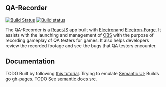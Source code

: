 QA-Recorder
-
[![Build Status](https://travis-ci.org/temportalflux/QA-Recorder.svg)](https://travis-ci.org/temportalflux/QA-Recorder)
[![Build status](https://ci.appveyor.com/api/projects/status/mynn5wfu4ik8dtm0?svg=true)](https://ci.appveyor.com/project/temportalflux/qa-recorder)

The QA-Recorder is a [ReactJS](https://github.com/facebook/react/) app built with [Electron](https://github.com/electron)and [Electron-Forge](https://github.com/electron-userland/electron-forge).
It assists with the launching and management of [OBS](https://obsproject.com/) with the purpose of recording gameplay of QA testers for games.
It also helps developers review the recorded footage and see the bugs that QA testers encounter.

## Documentation
TODO
Built by following [this tutorial](https://github.com/gitname/react-gh-pages).
Trying to emulate [Semantic UI](https://react.semantic-ui.com/);
Builds go [gh-pages](https://temportalflux.github.io/QA-Recorder/).
TODO See [semantic docs src](https://github.com/Semantic-Org/Semantic-UI-React/tree/master/docs).
